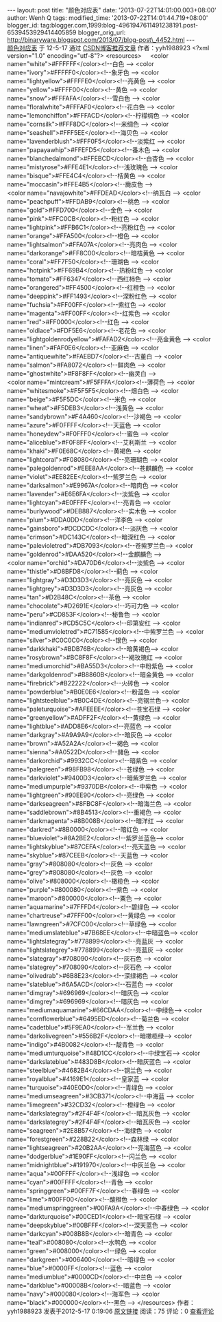 --- layout: post title: "颜色对应表" date:
'2013-07-22T14:01:00.003+08:00' author: Wenh Q tags: modified\_time:
'2013-07-22T14:01:44.719+08:00' blogger\_id:
tag:blogger.com,1999:blog-4961947611491238191.post-6539453929414405859
blogger\_orig\_url:
http://binaryware.blogspot.com/2013/07/blog-post\_4452.html ---
[\
颜色对应表](http://blog.csdn.net/yyh1988923/article/details/7574583)
于 12-5-17 通过
[CSDN博客推荐文章](http://blog.csdn.net/) 作者：yyh1988923
\<?xml version="1.0" encoding="utf-8"?\>
\<resources\>
    \<color name="white"\>\#FFFFFF\</color\>\<!--白色 --\>
\<color name="ivory"\>\#FFFFF0\</color\>\<!--象牙色 --\>
\<color name="lightyellow"\>\#FFFFE0\</color\>\<!--亮黄色 --\>
\<color name="yellow"\>\#FFFF00\</color\>\<!--黄色 --\>
\<color name="snow"\>\#FFFAFA\</color\>\<!--雪白色 --\>
\<color name="floralwhite"\>\#FFFAF0\</color\>\<!--花白色 --\>
\<color name="lemonchiffon"\>\#FFFACD\</color\>\<!--柠檬绸色 --\>
\<color name="cornsilk"\>\#FFF8DC\</color\>\<!--米绸色 --\>
\<color name="seashell"\>\#FFF5EE\</color\>\<!--海贝色 --\>
\<color name="lavenderblush"\>\#FFF0F5\</color\>\<!--淡紫红 --\>
\<color name="papayawhip"\>\#FFEFD5\</color\>\<!--番木色 --\>
\<color name="blanchedalmond"\>\#FFEBCD\</color\>\<!--白杏色 --\>
\<color name="mistyrose"\>\#FFE4E1\</color\>\<!--浅玫瑰色 --\>
\<color name="bisque"\>\#FFE4C4\</color\>\<!--桔黄色 --\>
\<color name="moccasin"\>\#FFE4B5\</color\>\<!--鹿皮色 --\>
\
\<color name="navajowhite"\>\#FFDEAD\</color\>\<!--纳瓦白 --\>
\<color name="peachpuff"\>\#FFDAB9\</color\>\<!--桃色 --\>
\<color name="gold"\>\#FFD700\</color\>\<!--金色 --\>
\<color name="pink"\>\#FFC0CB\</color\>\<!--粉红色 --\>
\<color name="lightpink"\>\#FFB6C1\</color\>\<!--亮粉红色 --\>
\<color name="orange"\>\#FFA500\</color\>\<!--橙色 --\>
\<color name="lightsalmon"\>\#FFA07A\</color\>\<!--亮肉色 --\>
\<color name="darkorange"\>\#FF8C00\</color\>\<!--暗桔黄色 --\>
\<color name="coral"\>\#FF7F50\</color\>\<!--珊瑚色 --\>
\<color name="hotpink"\>\#FF69B4\</color\>\<!--热粉红色 --\>
\<color name="tomato"\>\#FF6347\</color\>\<!--西红柿色 --\>
\<color name="orangered"\>\#FF4500\</color\>\<!--红橙色 --\>
\<color name="deeppink"\>\#FF1493\</color\>\<!--深粉红色 --\>
\<color name="fuchsia"\>\#FF00FF\</color\>\<!--紫红色 --\>
\<color name="magenta"\>\#FF00FF\</color\>\<!--红紫色 --\>
\<color name="red"\>\#FF0000\</color\>\<!--红色 --\>
\<color name="oldlace"\>\#FDF5E6\</color\>\<!--老花色 --\>
\<color name="lightgoldenrodyellow"\>\#FAFAD2\</color\>\<!--亮金黄色
--\>
\<color name="linen"\>\#FAF0E6\</color\>\<!--亚麻色 --\>
\<color name="antiquewhite"\>\#FAEBD7\</color\>\<!--古董白 --\>
\<color name="salmon"\>\#FA8072\</color\>\<!--鲜肉色 --\>
\<color name="ghostwhite"\>\#F8F8FF\</color\>\<!--幽灵白 --\>
\
\<color name="mintcream"\>\#F5FFFA\</color\>\<!--薄荷色 --\>
\<color name="whitesmoke"\>\#F5F5F5\</color\>\<!--烟白色 --\>
\<color name="beige"\>\#F5F5DC\</color\>\<!--米色 --\>
\<color name="wheat"\>\#F5DEB3\</color\>\<!--浅黄色 --\>
\<color name="sandybrown"\>\#F4A460\</color\>\<!--沙褐色 --\>
\<color name="azure"\>\#F0FFFF\</color\>\<!--天蓝色 --\>
\<color name="honeydew"\>\#F0FFF0\</color\>\<!--蜜色 --\>
\<color name="aliceblue"\>\#F0F8FF\</color\>\<!--艾利斯兰 --\>
\<color name="khaki"\>\#F0E68C\</color\>\<!--黄褐色 --\>
\<color name="lightcoral"\>\#F08080\</color\>\<!--亮珊瑚色 --\>
\<color name="palegoldenrod"\>\#EEE8AA\</color\>\<!--苍麒麟色 --\>
\<color name="violet"\>\#EE82EE\</color\>\<!--紫罗兰色 --\>
\<color name="darksalmon"\>\#E9967A\</color\>\<!--暗肉色 --\>
\<color name="lavender"\>\#E6E6FA\</color\>\<!--淡紫色 --\>
\<color name="lightcyan"\>\#E0FFFF\</color\>\<!--亮青色 --\>
\<color name="burlywood"\>\#DEB887\</color\>\<!--实木色 --\>
\<color name="plum"\>\#DDA0DD\</color\>\<!--洋李色 --\>
\<color name="gainsboro"\>\#DCDCDC\</color\>\<!--淡灰色 --\>
\<color name="crimson"\>\#DC143C\</color\>\<!--暗深红色 --\>
\<color name="palevioletred"\>\#DB7093\</color\>\<!--苍紫罗兰色--\>
\<color name="goldenrod"\>\#DAA520\</color\>\<!--金麒麟色 --\>
\
\<color name="orchid"\>\#DA70D6\</color\>\<!--淡紫色 --\>
\<color name="thistle"\>\#D8BFD8\</color\>\<!--蓟色 --\>
\<color name="lightgray"\>\#D3D3D3\</color\>\<!--亮灰色 --\>
\<color name="lightgrey"\>\#D3D3D3\</color\>\<!--亮灰色 --\>
\<color name="tan"\>\#D2B48C\</color\>\<!--茶色 --\>
\<color name="chocolate"\>\#D2691E\</color\>\<!--巧可力色 --\>
\<color name="peru"\>\#CD853F\</color\>\<!--秘鲁色 --\>
\<color name="indianred"\>\#CD5C5C\</color\>\<!--印第安红 --\>
\<color name="mediumvioletred"\>\#C71585\</color\>\<!--中紫罗兰色 --\>
\<color name="silver"\>\#C0C0C0\</color\>\<!--银色 --\>
\<color name="darkkhaki"\>\#BDB76B\</color\>\<!--暗黄褐色--\>
\<color name="rosybrown"\>\#BC8F8F\</color\>\<!--褐玫瑰红 --\>
\<color name="mediumorchid"\>\#BA55D3\</color\>\<!--中粉紫色 --\>
\<color name="darkgoldenrod"\>\#B8860B\</color\>\<!--暗金黄色 --\>
\<color name="firebrick"\>\#B22222\</color\>\<!--火砖色 --\>
\<color name="powderblue"\>\#B0E0E6\</color\>\<!--粉蓝色 --\>
\<color name="lightsteelblue"\>\#B0C4DE\</color\>\<!--亮钢兰色--\>
\<color name="paleturquoise"\>\#AFEEEE\</color\>\<!--苍宝石绿 --\>
\<color name="greenyellow"\>\#ADFF2F\</color\>\<!--黄绿色 --\>
\<color name="lightblue"\>\#ADD8E6\</color\>\<!--亮蓝色 --\>
\<color name="darkgray"\>\#A9A9A9\</color\>\<!--暗灰色 --\>
\<color name="brown"\>\#A52A2A\</color\>\<!--褐色 --\>
\<color name="sienna"\>\#A0522D\</color\>\<!--赭色 --\>
\<color name="darkorchid"\>\#9932CC\</color\>\<!--暗紫色 --\>
\<color name="palegreen"\>\#98FB98\</color\>\<!--苍绿色 --\>
\<color name="darkviolet"\>\#9400D3\</color\>\<!--暗紫罗兰色 --\>
\<color name="mediumpurple"\>\#9370DB\</color\>\<!--中紫色 --\>
\<color name="lightgreen"\>\#90EE90\</color\>\<!--亮绿色 --\>
\<color name="darkseagreen"\>\#8FBC8F\</color\>\<!--暗海兰色 --\>
\<color name="saddlebrown"\>\#8B4513\</color\>\<!--重褐色 --\>
\<color name="darkmagenta"\>\#8B008B\</color\>\<!--暗洋红 --\>
\<color name="darkred"\>\#8B0000\</color\>\<!--暗红色 --\>
\<color name="blueviolet"\>\#8A2BE2\</color\>\<!--紫罗兰蓝色--\>
\<color name="lightskyblue"\>\#87CEFA\</color\>\<!--亮天蓝色 --\>
\<color name="skyblue"\>\#87CEEB\</color\>\<!--天蓝色 --\>
\<color name="gray"\>\#808080\</color\>\<!--灰色 --\>
\<color name="grey"\>\#808080\</color\>\<!--灰色 --\>
\<color name="olive"\>\#808000\</color\>\<!--橄榄色 --\>
\<color name="purple"\>\#800080\</color\>\<!--紫色 --\>
\<color name="maroon"\>\#800000\</color\>\<!--粟色 --\>
\<color name="aquamarine"\>\#7FFFD4\</color\>\<!--碧绿色 --\>
\<color name="chartreuse"\>\#7FFF00\</color\>\<!--黄绿色 --\>
\<color name="lawngreen"\>\#7CFC00\</color\>\<!--草绿色 --\>
\<color name="mediumslateblue"\>\#7B68EE\</color\>\<!--中暗蓝色--\>
\<color name="lightslategray"\>\#778899\</color\>\<!--亮蓝灰 --\>
\<color name="lightslategrey"\>\#778899\</color\>\<!--亮蓝灰 --\>
\<color name="slategray"\>\#708090\</color\>\<!--灰石色 --\>
\<color name="slategrey"\>\#708090\</color\>\<!--灰石色 --\>
\<color name="olivedrab"\>\#6B8E23\</color\>\<!--深绿褐色 --\>
\<color name="slateblue"\>\#6A5ACD\</color\>\<!--石蓝色 --\>
\<color name="dimgray"\>\#696969\</color\>\<!--暗灰色 --\>
\<color name="dimgrey"\>\#696969\</color\>\<!--暗灰色 --\>
\<color name="mediumaquamarine"\>\#66CDAA\</color\>\<!--中绿色--\>
\<color name="cornflowerblue"\>\#6495ED\</color\>\<!--菊兰色 --\>
\<color name="cadetblue"\>\#5F9EA0\</color\>\<!--军兰色 --\>
\<color name="darkolivegreen"\>\#556B2F\</color\>\<!--暗橄榄绿--\>
\<color name="indigo"\>\#4B0082\</color\>\<!--靛青色 --\>
\<color name="mediumturquoise"\>\#48D1CC\</color\>\<!--中绿宝石--\>
\<color name="darkslateblue"\>\#483D8B\</color\>\<!--暗灰蓝色 --\>
\<color name="steelblue"\>\#4682B4\</color\>\<!--钢兰色 --\>
\<color name="royalblue"\>\#4169E1\</color\>\<!--皇家蓝 --\>
\<color name="turquoise"\>\#40E0D0\</color\>\<!--青绿色 --\>
\<color name="mediumseagreen"\>\#3CB371\</color\>\<!--中海蓝 --\>
\<color name="limegreen"\>\#32CD32\</color\>\<!--橙绿色 --\>
\<color name="darkslategray"\>\#2F4F4F\</color\>\<!--暗瓦灰色 --\>
\<color name="darkslategrey"\>\#2F4F4F\</color\>\<!--暗瓦灰色 --\>
\<color name="seagreen"\>\#2E8B57\</color\>\<!--海绿色 --\>
\<color name="forestgreen"\>\#228B22\</color\>\<!--森林绿 --\>
\<color name="lightseagreen"\>\#20B2AA\</color\>\<!--亮海蓝色 --\>
\<color name="dodgerblue"\>\#1E90FF\</color\>\<!--闪兰色 --\>
\<color name="midnightblue"\>\#191970\</color\>\<!--中灰兰色 --\>
\<color name="aqua"\>\#00FFFF\</color\>\<!--浅绿色 --\>
\<color name="cyan"\>\#00FFFF\</color\>\<!--青色 --\>
\<color name="springgreen"\>\#00FF7F\</color\>\<!--春绿色 --\>
\<color name="lime"\>\#00FF00\</color\>\<!--酸橙色 --\>
\<color name="mediumspringgreen"\>\#00FA9A\</color\>\<!--中春绿色 --\>
\<color name="darkturquoise"\>\#00CED1\</color\>\<!--暗宝石绿 --\>
\<color name="deepskyblue"\>\#00BFFF\</color\>\<!--深天蓝色 --\>
\<color name="darkcyan"\>\#008B8B\</color\>\<!--暗青色 --\>
\<color name="teal"\>\#008080\</color\>\<!--水鸭色 --\>
\<color name="green"\>\#008000\</color\>\<!--绿色 --\>
\<color name="darkgreen"\>\#006400\</color\>\<!--暗绿色 --\>
\<color name="blue"\>\#0000FF\</color\>\<!--蓝色 --\>
\<color name="mediumblue"\>\#0000CD\</color\>\<!--中兰色 --\>
\<color name="darkblue"\>\#00008B\</color\>\<!--暗蓝色 --\>
\<color name="navy"\>\#000080\</color\>\<!--海军色 --\>
\<color name="black"\>\#000000\</color\>\<!--黑色 --\>
\</resources\>
作者：yyh1988923 发表于2012-5-17 0:19:06
[原文链接](http://blog.csdn.net/yyh1988923/article/details/7574583)
阅读：75 评论：0
[查看评论](http://blog.csdn.net/yyh1988923/article/details/7574583#comments)
